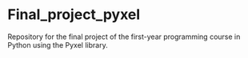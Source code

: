 # Final_project_pyxel
Repository for the final project of the first-year programming course in Python using the Pyxel library.
